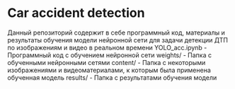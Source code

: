 # Car accident detection
Данный репозиторий содержит в себе программный код, материалы и результаты обучения модели нейронной сети для задачи детекции ДТП по изображениям и видео в реальном времени
YOLO_acc.ipynb - Программный код с обучением нейронной сети
weights/ - Папка с обученными нейронными сетями
content/ - Папка с некоторыми изображениями и видеоматериалами, к которым была применена обученная модель
results/ - Папка с результатами обучения модели
